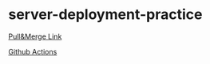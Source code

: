 # server-deployment-practice

[Pull&Merge Link](https://github.com/AlaEmadIbrahim/server-deployment-practice/pull/1)

[Github Actions](https://github.com/AlaEmadIbrahim/server-deployment-practice/actions)
